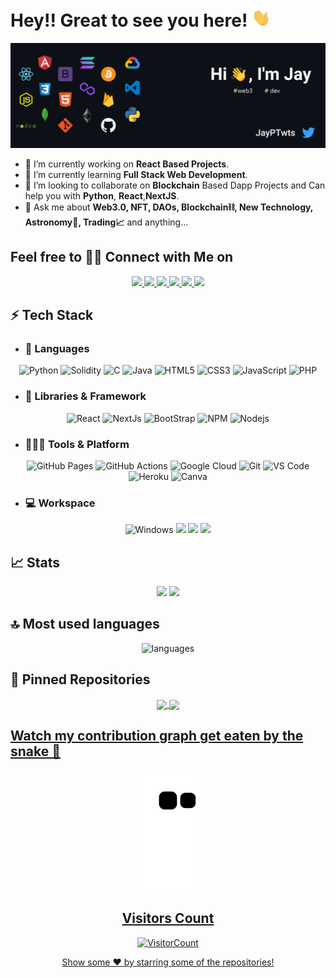 # Hey!! Great to see you here! <img src="/assets/wave.gif" width="30px">

<!--
**JayP09/JayP09** is a ✨ _special_ ✨ repository because its `README.md` (this file) appears on your GitHub profile.

Here are some ideas to get you started:
-->
<img src="/assets/Github Banner.jpg">

- 🔭 I’m currently working on **React Based Projects**.
- 🌱 I’m currently learning **Full Stack Web Development**.
- 👯 I’m looking to collaborate on **Blockchain** Based Dapp Projects and Can help you with **Python**, **React**,**NextJS**.
- 💬 Ask me about **Web3.0, NFT, DAOs, Blockchain⛓, New Technology, Astronomy🔭, Trading📈** and anything...

## Feel free to 🤝🏻 Connect with Me on

<p align="center">
	<a href="https://www.linkedin.com/in/jaypanchal09/">
		<img src="https://img.shields.io/badge/LinkedIn-0077B5?style=for-the-badge&logo=linkedin&logoColor=white" />
	</a>
	<a href="https://twitter.com/JayPTwts">
		<img src="https://img.shields.io/badge/Twitter-1DA1F2?style=for-the-badge&logo=twitter&logoColor=white" />
	</a>
	<a href="https://www.instagram.com/iamjaypanchal_/">
		<img src="https://img.shields.io/badge/Instagram-E4405F?style=for-the-badge&logo=instagram&logoColor=white" />
	</a>
	<a href="https://dev.to/jayp09">
		<img src="https://img.shields.io/badge/dev.to-0A0A0A?style=for-the-badge&logo=devdotto&logoColor=white" />
	</a>
        <a href="mailto:panchalj272@gmail.com">
		<img src="https://img.shields.io/badge/Gmail-D14836?style=for-the-badge&logo=gmail&logoColor=white" />
	</a>
          <a href="https://www.hackerrank.com/panchalj272?hr_r=1">
		<img src="https://img.shields.io/badge/Hackerrank-1BA94C?style=for-the-badge&logo=hackerrank&logoColor=white" />
	</a>
</p>



## ⚡ Tech Stack

- ### 🚀 Languages

<p align="center">
  <img alt="Python" src="https://img.shields.io/badge/Python-FFD43B?style=for-the-badge&logo=python&logoColor=306998" />
  <img alt="Solidity" src="https://img.shields.io/badge/solidity-323330?style=for-the-badge&logo=solidity&logoColor=F7DF1E" />
  <img alt="C" src="https://img.shields.io/badge/C-00599C?style=for-the-badge&logo=c&logoColor=white" />
  <img alt="Java" src="https://img.shields.io/badge/Java-ED8B00?style=for-the-badge&logo=java&logoColor=white" />
  <img alt="HTML5" src="https://img.shields.io/badge/HTML5-E34F26?style=for-the-badge&logo=html5&logoColor=white" />
  <img alt="CSS3" src="https://img.shields.io/badge/CSS3-1572B6?style=for-the-badge&logo=css3&logoColor=white" />
  <img alt="JavaScript" src="https://img.shields.io/badge/JavaScript-323330?style=for-the-badge&logo=javascript&logoColor=F7DF1E" />
  <img alt="PHP" src="https://img.shields.io/badge/PHP-474A8A?style=for-the-badge&logo=php&logoColor=F7DF1E" />
</p>

- ### 🧩 Libraries & Framework

<p align="center">
  <img alt="React" src="https://img.shields.io/badge/React-20232A?style=for-the-badge&logo=react&logoColor=61DAFB" />
  <img alt="NextJs" src="https://img.shields.io/badge/NextJs-11232A?style=for-the-badge" />
  <img alt="BootStrap" src="https://img.shields.io/badge/Bootstrap-563D7C?style=for-the-badge&logo=bootstrap&logoColor=white" />
  <img alt="NPM" src="https://img.shields.io/badge/npm-CB3837?style=for-the-badge&logo=npm&logoColor=white" />
  <img alt="Nodejs" src="https://img.shields.io/badge/Node.js-339933?style=for-the-badge&logo=nodedotjs&logoColor=white" />
</p>

- ### 🧑🏻‍💻 Tools & Platform

<p align="center">
  <img alt="GitHub Pages" src="https://img.shields.io/badge/GitHub_Pages-100000?style=for-the-badge&logo=github&logoColor=white" />
  <img alt="GitHub Actions" src="https://img.shields.io/badge/GitHub_Actions-2088FF?style=for-the-badge&logo=github-actions&logoColor=white" />
  <img alt="Google Cloud" src="https://img.shields.io/badge/Google_Cloud-4285F4?style=for-the-badge&logo=google-cloud&logoColor=white" />
  <img alt="Git" src="https://img.shields.io/badge/Git-F05032?style=for-the-badge&logo=git&logoColor=white" />
  <img alt="VS Code" src="https://img.shields.io/badge/Visual_Studio_Code-0078D4?style=for-the-badge&logo=visual%20studio%20code&logoColor=white" />
  <img alt="Heroku" src="https://img.shields.io/badge/Heroku-430098?style=for-the-badge&logo=heroku&logoColor=white" />
  <img alt="Canva" src="https://img.shields.io/badge/Canva-%2300C4CC.svg?&style=for-the-badge&logo=Canva&logoColor=white" />
</p>

- ### 💻 Workspace

<p align="center">
  <img alt="Windows" src="https://img.shields.io/badge/Windows-0078D6?style=for-the-badge&logo=windows&logoColor=white" />
  <img src="https://img.shields.io/badge/amd-Ryzen%205%204600H-%23ED1C24.svg?&style=for-the-badge&logo=amd&logoColor=white" /> 
  <img src = "https://img.shields.io/badge/NVIDIA-GTX1650%20Ti-76B900?style=for-the-badge&logo=nvidia&logoColor=white"/> 
  <img src = "https://img.shields.io/badge/Acer-Nitro%205-E2231A?style=for-the-badge&logo=acer&logoColor=white"/>
</p>

## 📈 Stats

<p align="center">
  <img width="48%" src="https://github-readme-stats.vercel.app/api?username=JayP09&show_icons=true&hide_border=true&theme=radical" />
  <img width="48%" src="https://github-readme-streak-stats.herokuapp.com/?user=JayP09&hide_border=true&theme=radical" />
</p>

## 🔝 Most used languages

<p align="center">
  <img alt="languages" src="https://github-readme-stats.vercel.app/api/top-langs/?username=JayP09&layout=compact&hide_border=true&theme=radical" />
</p>

## 📕 Pinned Repositories

<p align="center">
  <a href="https://github.com/JayP09/TragicSimpBot">
    <img align="center" src="https://github-readme-stats.vercel.app/api/pin/?username=JayP09&repo=TragicSimpBot&hide_border=true&theme=radical" />
  <a href="https://github.com/JayP09/BirdApp">
    <img align="center" src="https://github-readme-stats.vercel.app/api/pin/?username=JayP09&repo=BirdApp&hide_border=true&theme=radical" />
<!--    <a href="https://github.com/JayP09/domain">
    <img align="center" src="https://github-readme-stats.vercel.app/api/pin/?username=JayP09&repo=domain&hide_border=true&theme=radical" />
   <a href="https://github.com/JayP09/NFT-Game">
    <img align="center" src="https://github-readme-stats.vercel.app/api/pin/?username=JayP09&repo=NFT-Game&hide_border=true&theme=radical" />
	   <a href="https://github.com/JayP09/Sci-dao-project">
    <img align="center" src="https://github-readme-stats.vercel.app/api/pin/?username=JayP09&repo=sci-dao-project&hide_border=true&theme=radical" />
		 <a href="https://github.com/JayP09/simple-defi-app">
    <img align="center" src="https://github-readme-stats.vercel.app/api/pin/?username=JayP09&repo=simple-defi-app&hide_border=true&theme=radical" />
</p> -->


## Watch my contribution graph get eaten by the snake 🐍

<p align="center">
   <img src="https://github.com/JayP09/JayP09/blob/output/github-contribution-grid-snake.svg" alt="snake">
</p>

<p align="center">
    <h2 align="center">Visitors Count</h2>
    <p align="center">
      <img src="https://profile-counter.glitch.me/{JayP09}/count.svg" alt="VisitorCount">
    </p>
</p>

<p align="center">
   Show some ❤️ by starring some of the repositories!
</p>
